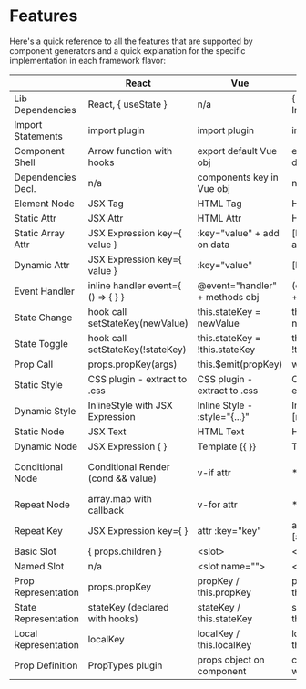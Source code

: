 # Features
Here's a quick reference to all the features that are supported by component generators and a quick explanation for the specific implementation in each framework flavor:

|                      | React                              | Vue                            | Angular                           | Stencil                           | Preact                            |
|----------------------|------------------------------------|--------------------------------|-----------------------------------|-----------------------------------|-----------------------------------|
| Lib Dependencies     | React, { useState }                | n/a                            | { Component, Input }              | { Component, h, Prop, State }     | { Component }                     |
| Import Statements    | import plugin                      | import plugin                  | import plugin                     | import plugin                     | import plugin                     |
| Component Shell      | Arrow function with hooks          | export default Vue obj         | export class + decorator          | export class + decorator          | Arrow func or Class with state    |
| Dependencies Decl.   | n/a                                | components key in Vue obj      | n/a                               | n/a                               | n/a                               |
| Element Node         | JSX Tag                            | HTML Tag                       | HTML Tag                          | JSX Tag                           | JSX Tag                           |
| Static Attr          | JSX Attr                           | HTML Attr                      | HTML Attr                         | JSX Attr                          | JSX Attr                          |
| Static Array Attr    | JSX Expression key={ value }       | :key="value" + add on data     | [key]="value" + add in class      | JSX Expression key={ value }      | :key="value" + add on data        |
| Dynamic Attr         | JSX Expression key={ value }       | :key="value"                   | [key]="value"                     | JSX Expression key={ value }      | :key="value"                      |
| Event Handler        | inline handler event={ () => { } } | @event="handler" + methods obj | (event)="handler" + class prop    | inline handler event={() => { }}  | inline handler event={() => { }}  |
| State Change         | hook call setStateKey(newValue)    | this.stateKey = newValue       | this.stateKey = newValue          | this.stateKey = newValue          | this.setState()                   |
| State Toggle         | hook call setStateKey(!stateKey)   | this.stateKey = !this.stateKey | this.stateKey = !this.stateKey    | this.stateKey = !this.stateKey    | this.setState()                   |
| Prop Call            | props.propKey(args)                | this.$emit(propKey)            | work in progress                  | props.propKey(args)               | props.propKey(args)               |
| Static Style         | CSS plugin - extract to .css       | CSS plugin - extract to .css   | CSS plugin - extract to .css      | CSS plugin - extract to .css      | CSS plugin - extract to .css      |
| Dynamic Style        | InlineStyle with JSX Expression    | Inline Style - :style\="{...}" | Inline Style - [ngStyle]\="{...}" | InlineStyle with JSX Expression   | InlineStyle with JSX Expression   |
| Static Node          | JSX Text                           | HTML Text                      | HTML Text                         | JSX Text                          | JSX Text                          |
| Dynamic Node         | JSX Expression { }                 | Template {{ }}                 | Template {{ }}                    | JSX Expression { }                | JSX Expression { }                |
| Conditional Node     | Conditional Render (cond && value) | v-if attr                      | *ngIf attr                        | Conditional Render(cond && value) | Conditional Render(cond && value) |
| Repeat Node          | array.map with callback            | v-for attr                     | *ngFor attr                       | array.map with callback           | array.map with callback           |
| Repeat Key           | JSX Expression key={ }             | attr :key="key"                | attr [attr.key]="key"             | JSX Expression key={ }            | JSX Expression key={ }            |
| Basic Slot           | { props.children }                 | \<slot\>                       | \<slot\>                          | \<slot\>                          | { props.children }                |
| Named Slot           | n/a                                | \<slot name=""\>               | \<slot name=""\>                  | \<slot name=""\>                  | n/a                               |
| Prop Representation  | props.propKey                      | propKey / this.propKey         | propKey / this.propKey            | this.propKey                      | props.propKey                     |
| State Representation | stateKey (declared with hooks)     | stateKey / this.stateKey       | stateKey / this.stateKey          | this.stateKey                     | this.state.stateKey               |
| Local Representation | localKey                           | localKey / this.localKey       | localKey / this.localKey          | this.localKey                     | localKey                          |
| Prop Definition      | PropTypes plugin                   | props object on component      | class members with types          | class members with types          | PropTypes plugin                  |
